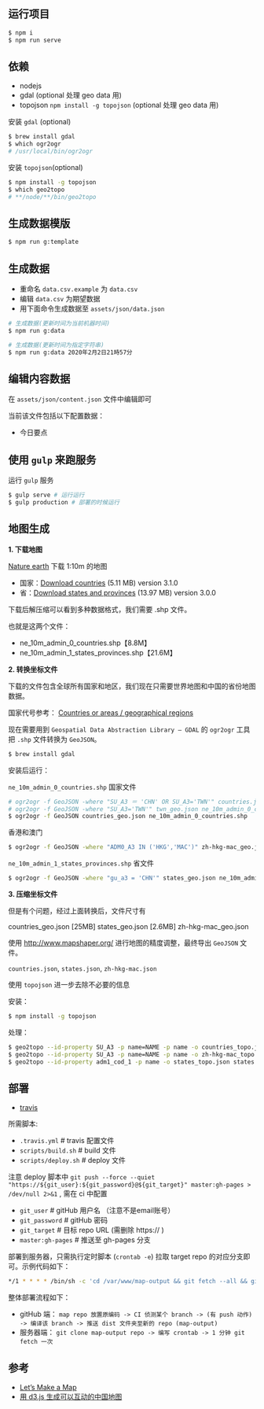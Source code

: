 ## 运行项目
```bash
$ npm i
$ npm run serve
```

## 依赖

- nodejs
- gdal (optional 处理 geo data 用)
- topojson `npm install -g topojson` (optional 处理 geo data 用)

安装 `gdal` (optional)
```bash
$ brew install gdal
$ which ogr2ogr
# /usr/local/bin/ogr2ogr
```

安装 `topojson`(optional)
```bash
$ npm install -g topojson
$ which geo2topo
# **/node/**/bin/geo2topo
```

## 生成数据模版

```bash
$ npm run g:template
```

## 生成数据

- 重命名 `data.csv.example` 为 `data.csv`
- 编辑 `data.csv` 为期望数据
- 用下面命令生成数据至 `assets/json/data.json`

```bash
# 生成数据(更新时间为当前机器时间)
$ npm run g:data

# 生成数据(更新时间为指定字符串)
$ npm run g:data 2020年2月2日21時57分
```

## 编辑内容数据

在 `assets/json/content.json` 文件中编辑即可

当前该文件包括以下配置数据：
- 今日要点

## 使用 `gulp` 来跑服务

运行 `gulp` 服务
```bash
$ gulp serve # 运行运行
$ gulp production # 部署的时候运行
```

## 地图生成

**1. 下载地图**

[Nature earth](http://www.naturalearthdata.com/downloads/10m-cultural-vectors/) 下载 1:10m 的地图

- 国家：[Download countries](http://www.naturalearthdata.com/http//www.naturalearthdata.com/download/10m/cultural/ne_10m_admin_0_countries.zip) (5.11 MB) version 3.1.0
- 省：[Download states and provinces](http://www.naturalearthdata.com/http//www.naturalearthdata.com/download/10m/cultural/ne_10m_admin_1_states_provinces.zip) (13.97 MB) version 3.0.0

下载后解压缩可以看到多种数据格式，我们需要 .shp 文件。

也就是这两个文件：
- ne_10m_admin_0_countries.shp【8.8M】
- ne_10m_admin_1_states_provinces.shp【21.6M】


**2. 转换坐标文件**

下载的文件包含全球所有国家和地区，我们现在只需要世界地图和中国的省份地图数据。

国家代号参考： [Countries or areas / geographical regions](https://unstats.un.org/unsd/methodology/m49/)

现在需要用到 `Geospatial Data Abstraction Library – GDAL` 的 `ogr2ogr` 工具把 `.shp` 文件转换为 `GeoJSON`。

```bash
$ brew install gdal
```

安装后运行：

`ne_10m_admin_0_countries.shp` 国家文件

```bash
# ogr2ogr -f GeoJSON -where "SU_A3 ＝ 'CHN' OR SU_A3='TWN'" countries.json ne_10m_admin_0_countries.shp
# ogr2ogr -f GeoJSON -where "SU_A3='TWN'" twn_geo.json ne_10m_admin_0_countries.shp
$ ogr2ogr -f GeoJSON countries_geo.json ne_10m_admin_0_countries.shp
```

香港和澳门
```bash
$ ogr2ogr -f GeoJSON -where "ADM0_A3 IN ('HKG','MAC')" zh-hkg-mac_geo.json ne_10m_admin_0_countries.shp
```

`ne_10m_admin_1_states_provinces.shp` 省文件

```bash
$ ogr2ogr -f GeoJSON -where "gu_a3 = 'CHN'" states_geo.json ne_10m_admin_1_states_provinces.shp
```

**3. 压缩坐标文件**

但是有个问题，经过上面转换后，文件尺寸有

countries_geo.json [25MB]
states_geo.json [2.6MB]
zh-hkg-mac_geo.json

使用 http://www.mapshaper.org/ 进行地图的精度调整，最终导出 `GeoJSON` 文件。

`countries.json`, `states.json`, `zh-hkg-mac.json`

使用 `topojson` 进一步去除不必要的信息

安装：
```bash
$ npm install -g topojson
```

处理：
```bash
$ geo2topo --id-property SU_A3 -p name=NAME -p name -o countries_topo.json countries.json
$ geo2topo --id-property SU_A3 -p name=NAME -p name -o zh-hkg-mac_topo.json zh-hkg-mac.json
$ geo2topo --id-property adm1_cod_1 -p name -o states_topo.json states.json
```


## 部署

- [travis](https://travis-ci.org/)

所需脚本:

- `.travis.yml`         # travis 配置文件
- `scripts/build.sh`    # build 文件
- `scripts/deploy.sh`   # deploy 文件

注意 deploy 脚本中 `git push --force --quiet "https://${git_user}:${git_password}@${git_target}" master:gh-pages > /dev/null 2>&1` , 需在 ci 中配置

- `git_user`            # gitHub 用户名 （注意不是email账号）
- `git_password`        # gitHub 密码
- `git_target`          # 目标 repo URL (需删除 https:// )
- `master:gh-pages`     # 推送至 gh-pages 分支

部署到服务器，只需执行定时脚本 (`crontab -e`) 拉取 target repo 的对应分支即可。示例代码如下：

```bash
*/1 * * * * /bin/sh -c 'cd /var/www/map-output && git fetch --all && git reset --hard origin/gh-pages'
```

整体部署流程如下：

- gitHub 端： `map repo 放置原编码 -> CI 侦测某个 branch -> (有 push 动作) -> 编译该 branch -> 推送 dist 文件夹至新的 repo (map-output) `
- 服务器端： `git clone map-output repo -> 编写 crontab -> 1 分钟 git fetch 一次`


## 参考

- [Let’s Make a Map](https://bost.ocks.org/mike/map/)
- [用 d3.js 生成可以互动的中国地图](https://yukun.im/javascript/533)
